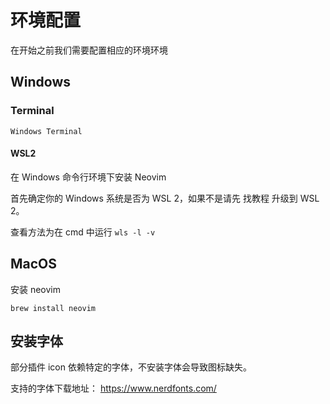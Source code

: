 # 环境配置

在开始之前我们需要配置相应的环境环境

## Windows

### Terminal

`Windows Terminal`

#### WSL2

在 Windows 命令行环境下安装 Neovim

首先确定你的 Windows 系统是否为 WSL 2，如果不是请先 找教程 升级到 WSL 2。

查看方法为在 cmd 中运行 `wls -l -v`

## MacOS

安装 neovim

```shell
brew install neovim
```

## 安装字体

部分插件 icon 依赖特定的字体，不安装字体会导致图标缺失。

支持的字体下载地址： <https://www.nerdfonts.com/>

